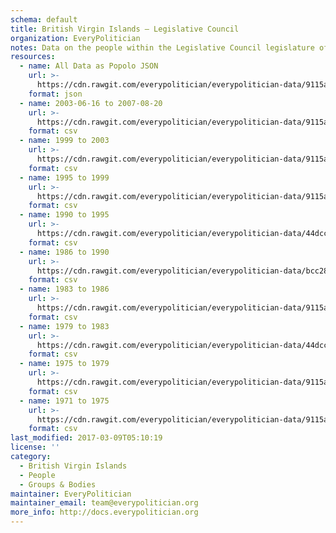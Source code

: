 ```yaml
---
schema: default
title: British Virgin Islands — Legislative Council
organization: EveryPolitician
notes: Data on the people within the Legislative Council legislature of British Virgin Islands.
resources:
  - name: All Data as Popolo JSON
    url: >-
      https://cdn.rawgit.com/everypolitician/everypolitician-data/9115aee2958394b19a3e4a365eee1e5300e74c31/data/British_Virgin_Islands/Council/ep-popolo-v1.0.json
    format: json
  - name: 2003-06-16 to 2007-08-20
    url: >-
      https://cdn.rawgit.com/everypolitician/everypolitician-data/9115aee2958394b19a3e4a365eee1e5300e74c31/data/British_Virgin_Islands/Council/term-2003.csv
    format: csv
  - name: 1999 to 2003
    url: >-
      https://cdn.rawgit.com/everypolitician/everypolitician-data/9115aee2958394b19a3e4a365eee1e5300e74c31/data/British_Virgin_Islands/Council/term-1999.csv
    format: csv
  - name: 1995 to 1999
    url: >-
      https://cdn.rawgit.com/everypolitician/everypolitician-data/9115aee2958394b19a3e4a365eee1e5300e74c31/data/British_Virgin_Islands/Council/term-1995.csv
    format: csv
  - name: 1990 to 1995
    url: >-
      https://cdn.rawgit.com/everypolitician/everypolitician-data/44dcc4ac9c1e095b1002cce6c7d6328385da689e/data/British_Virgin_Islands/Council/term-1990.csv
    format: csv
  - name: 1986 to 1990
    url: >-
      https://cdn.rawgit.com/everypolitician/everypolitician-data/bcc28cf1f81836150f1ba11c4240ba396d158902/data/British_Virgin_Islands/Council/term-1986.csv
    format: csv
  - name: 1983 to 1986
    url: >-
      https://cdn.rawgit.com/everypolitician/everypolitician-data/9115aee2958394b19a3e4a365eee1e5300e74c31/data/British_Virgin_Islands/Council/term-1983.csv
    format: csv
  - name: 1979 to 1983
    url: >-
      https://cdn.rawgit.com/everypolitician/everypolitician-data/44dcc4ac9c1e095b1002cce6c7d6328385da689e/data/British_Virgin_Islands/Council/term-1979.csv
    format: csv
  - name: 1975 to 1979
    url: >-
      https://cdn.rawgit.com/everypolitician/everypolitician-data/9115aee2958394b19a3e4a365eee1e5300e74c31/data/British_Virgin_Islands/Council/term-1975.csv
    format: csv
  - name: 1971 to 1975
    url: >-
      https://cdn.rawgit.com/everypolitician/everypolitician-data/9115aee2958394b19a3e4a365eee1e5300e74c31/data/British_Virgin_Islands/Council/term-1971.csv
    format: csv
last_modified: 2017-03-09T05:10:19
license: ''
category:
  - British Virgin Islands
  - People
  - Groups & Bodies
maintainer: EveryPolitician
maintainer_email: team@everypolitician.org
more_info: http://docs.everypolitician.org
---
```

